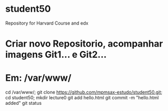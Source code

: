 # student50
Repository for Harvard Course and edx
# Criar novo Repositorio, acompanhar imagens Git1... e Git2...
# Em: /var/www/
cd /var/www/;
git clone https://github.com/mpmsax-estudo/student50.git;
cd student50;
mkdir lecture0
git add hello.html
git commit -m "hello.html added"
git status
